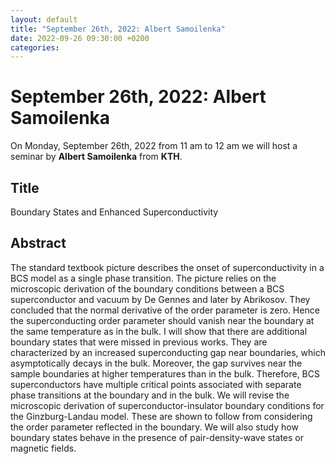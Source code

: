 ```yaml
---
layout: default
title: "September 26th, 2022: Albert Samoilenka"
date: 2022-09-26 09:30:00 +0200
categories:
---
```


# September 26th, 2022: Albert Samoilenka

On Monday, September 26th, 2022 from 11 am to 12 am we will host a seminar by **Albert Samoilenka** from **KTH**. 

## Title

Boundary States and Enhanced Superconductivity

## Abstract 

The standard textbook picture describes the onset of superconductivity in a BCS model as a single phase transition. The picture relies on the microscopic derivation of the boundary conditions between a BCS superconductor and vacuum by De Gennes and later by Abrikosov. They concluded that the normal derivative of the order parameter is zero. Hence the superconducting order parameter should vanish near the boundary at the same temperature as in the bulk. I will show that there are additional boundary states that were missed in previous works. They are characterized by an increased superconducting gap near boundaries, which asymptotically decays in the bulk. Moreover, the gap survives near the sample boundaries at higher temperatures than in the bulk. Therefore, BCS superconductors have multiple critical points associated with separate phase transitions at the boundary and in the bulk. We will revise the microscopic derivation of superconductor-insulator boundary conditions for the Ginzburg-Landau model. These are shown to follow from considering the order parameter reflected in the boundary. We will also study how boundary states behave in the presence of pair-density-wave states or magnetic fields.





